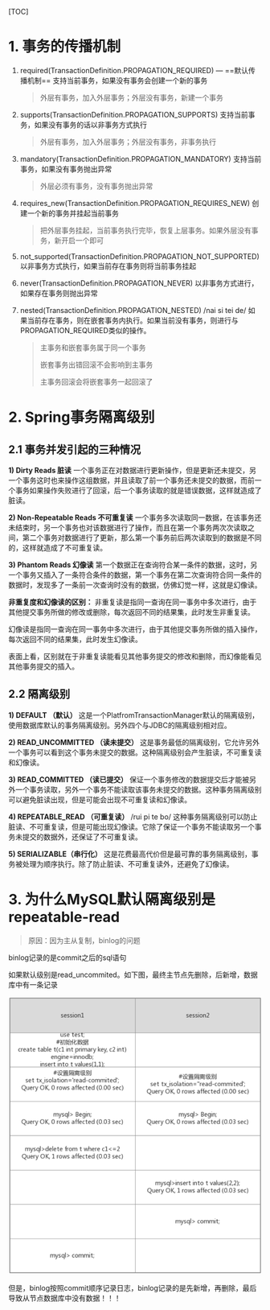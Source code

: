[TOC]



# 1. 事务的传播机制

1. required(TransactionDefinition.PROPAGATION_REQUIRED) — ==默认传播机制==
   支持当前事务，如果没有事务会创建一个新的事务

   > 外层有事务，加入外层事务；外层没有事务，新建一个事务

2. supports(TransactionDefinition.PROPAGATION_SUPPORTS)
   支持当前事务，如果没有事务的话以非事务方式执行

   > 外层有事务，加入外层事务；外层没有事务，非事务执行

3. mandatory(TransactionDefinition.PROPAGATION_MANDATORY)
   支持当前事务，如果没有事务抛出异常

   > 外层必须有事务，没有事务抛出异常

4. requires_new(TransactionDefinition.PROPAGATION_REQUIRES_NEW)
   创建一个新的事务并挂起当前事务

   > 把外层事务挂起，当前事务执行完毕，恢复上层事务。如果外层没有事务，新开启一个即可

5. not_supported(TransactionDefinition.PROPAGATION_NOT_SUPPORTED)
   以非事务方式执行，如果当前存在事务则将当前事务挂起

   > 

6. never(TransactionDefinition.PROPAGATION_NEVER)
   以非事务方式进行，如果存在事务则抛出异常

   > 

7. nested(TransactionDefinition.PROPAGATION_NESTED) /nai si tei de/
   如果当前存在事务，则在嵌套事务内执行。如果当前没有事务，则进行与PROPAGATION_REQUIRED类似的操作。

   > 主事务和嵌套事务属于同一个事务
   >
   > 嵌套事务出错回滚不会影响到主事务
   >
   > 主事务回滚会将嵌套事务一起回滚了



# 2. Spring事务隔离级别

## 2.1 事务并发引起的三种情况

**1) Dirty Reads 脏读** 
一个事务正在对数据进行更新操作，但是更新还未提交，另一个事务这时也来操作这组数据，并且读取了前一个事务还未提交的数据，而前一个事务如果操作失败进行了回滚，后一个事务读取的就是错误数据，这样就造成了脏读。


**2) Non-Repeatable Reads 不可重复读** 
一个事务多次读取同一数据，在该事务还未结束时，另一个事务也对该数据进行了操作，而且在第一个事务两次次读取之间，第二个事务对数据进行了更新，那么第一个事务前后两次读取到的数据是不同的，这样就造成了不可重复读。


**3) Phantom Reads 幻像读** 
第一个数据正在查询符合某一条件的数据，这时，另一个事务又插入了一条符合条件的数据，第一个事务在第二次查询符合同一条件的数据时，发现多了一条前一次查询时没有的数据，仿佛幻觉一样，这就是幻像读。


**非重复度和幻像读的区别：**
非重复读是指同一查询在同一事务中多次进行，由于其他提交事务所做的修改或删除，每次返回不同的结果集，此时发生非重复读。

幻像读是指同一查询在同一事务中多次进行，由于其他提交事务所做的插入操作，每次返回不同的结果集，此时发生幻像读。

表面上看，区别就在于非重复读能看见其他事务提交的修改和删除，而幻像能看见其他事务提交的插入。 

## 2.2 隔离级别

**1) DEFAULT （默认）** 
这是一个PlatfromTransactionManager默认的隔离级别，使用数据库默认的事务隔离级别。另外四个与JDBC的隔离级别相对应。

**2) READ_UNCOMMITTED （读未提交）** 
这是事务最低的隔离级别，它允许另外一个事务可以看到这个事务未提交的数据。这种隔离级别会产生脏读，不可重复读和幻像读。 

**3) READ_COMMITTED （读已提交）** 
保证一个事务修改的数据提交后才能被另外一个事务读取，另外一个事务不能读取该事务未提交的数据。这种事务隔离级别可以避免脏读出现，但是可能会出现不可重复读和幻像读。 

**4) REPEATABLE_READ （可重复读）** /rui pi te bo/
这种事务隔离级别可以防止脏读、不可重复读，但是可能出现幻像读。它除了保证一个事务不能读取另一个事务未提交的数据外，还保证了不可重复读。

**5) SERIALIZABLE（串行化）** 
这是花费最高代价但是最可靠的事务隔离级别，事务被处理为顺序执行。除了防止脏读、不可重复读外，还避免了幻像读。 



# 3. 为什么MySQL默认隔离级别是repeatable-read

> 原因：因为主从复制，binlog的问题

binlog记录的是commit之后的sql语句

如果默认级别是read_uncommited。如下图，最终主节点先删除，后新增，数据库中有一条记录

![image-20210504001059727](img/image-20210504001059727.png)

但是，binlog按照commit顺序记录日志，binlog记录的是先新增，再删除，最后导致从节点数据库中没有数据！！！